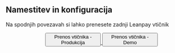 ## Namestitev in konfiguracija

Na spodnjih povezavah si lahko prenesete zadnji Leanpay vtičnik

<html>
<head>
<meta name="viewport" content="width=device-width, initial-scale=1">
<!-- Add icon library -->
<link rel="stylesheet" href="https://cdnjs.cloudflare.com/ajax/libs/font-awesome/4.7.0/css/font-awesome.min.css">
</head>
<body>
  <div style="text-align: center; margin:0px;">
    <a href="https://storage.googleapis.com/stoplight-resources/Download/ProdMode.Payments.Leanpay.zip" download>
		<button class="btn" style="width:29%; margin: 0px 0px 10px 0px;"><i class="fa fa-download"></i> Prenos vtičnika - Produkcija</button>
    <a href="https://storage.googleapis.com/stoplight-resources/Download/DemoMode.Payments.Leanpay.zip" download>
		<button class="btn" style="width:29%; margin: 0px 0px 0px 0px;"><i class="fa fa-download"></i> Prenos vtičnika - Demo</button>
	</div>
</body>
</html>
